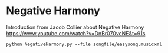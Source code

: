 # Negative Harmony

Introduction from Jacob Collier about Negative Harmony
https://www.youtube.com/watch?v=DnBr070vcNE&t=91s


```
python NegativeHarmony.py --file songfile/easysong.musicxml

```
